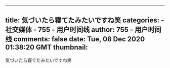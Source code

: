 
---
title: 気づいたら寝てたみたいですね笑
categories: 
    - 社交媒体
    - 755 - 用户时间线
author: 755 - 用户时间线
comments: false
date: Tue, 08 Dec 2020 01:38:20 GMT
thumbnail: 
---

<div>   
<p>気づいたら寝てたみたいですね笑</p>  
</div>
            